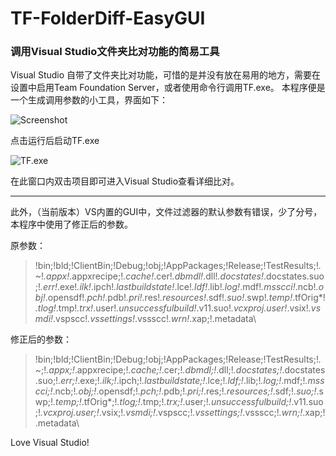 # TF-FolderDiff-EasyGUI

### 调用Visual Studio文件夹比对功能的简易工具

Visual Studio 自带了文件夹比对功能，可惜的是并没有放在易用的地方，需要在设置中启用Team Foundation Server，或者使用命令行调用TF.exe。
本程序便是一个生成调用参数的小工具，界面如下：

![Screenshot](https://user-images.githubusercontent.com/6905026/32622731-d036abda-c5be-11e7-8911-f0332f976d13.png)

点击运行后启动TF.exe

![TF.exe](https://user-images.githubusercontent.com/6905026/32622736-d3e3f2e2-c5be-11e7-9e7f-c27d2f6b3ac1.png)

在此窗口内双击项目即可进入Visual Studio查看详细比对。

---

此外，（当前版本）VS内置的GUI中，文件过滤器的默认参数有错误，少了分号，本程序中使用了修正后的参数。

原参数：
>!bin\;!bld\;!ClientBin\;!Debug\;!obj\;!AppPackages\;!Release\;!TestResults\;!*.*~!*.appx!*.appxrecipe;!*.cache!*.cer!*.dbmdl!*.dll!*.docstates!*.docstates.suo;!*.err!*.exe!*.ilk!*.ipch!*.lastbuildstate!*.lce!*.ldf!*.lib!*.log!*.mdf!*.msscci!*.ncb!*.obj!*.opensdf!*.pch!*.pdb!*.pri!*.res!*.resources!*.sdf!*.suo!*.swp!*.temp!*.tfOrig*!*.tlog!*.tmp!*.trx!*.user!*.unsuccessfulbuild!*.v11.suo!*.vcxproj.user!*.vsix!*.vsmdi!*.vspscc!*.vssettings!*.vssscc!*.wrn!*.xap;!.metadata\

修正后的参数：
>!bin\;!bld\;!ClientBin\;!Debug\;!obj\;!AppPackages\;!Release\;!TestResults\;!*.*~;!*.appx;!*.appxrecipe;!*.cache;!*.cer;!*.dbmdl;!*.dll;!*.docstates;!*.docstates.suo;!*.err;!*.exe;!*.ilk;!*.ipch;!*.lastbuildstate;!*.lce;!*.ldf;!*.lib;!*.log;!*.mdf;!*.msscci;!*.ncb;!*.obj;!*.opensdf;!*.pch;!*.pdb;!*.pri;!*.res;!*.resources;!*.sdf;!*.suo;!*.swp;!*.temp;!*.tfOrig*;!*.tlog;!*.tmp;!*.trx;!*.user;!*.unsuccessfulbuild;!*.v11.suo;!*.vcxproj.user;!*.vsix;!*.vsmdi;!*.vspscc;!*.vssettings;!*.vssscc;!*.wrn;!*.xap;!.metadata\

Love Visual Studio!
